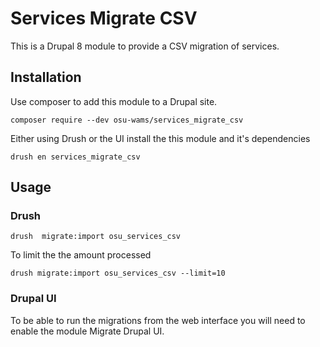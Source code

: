 # Services Migrate CSV
This is a Drupal 8 module to provide a CSV migration of services.

## Installation
Use composer to add this module to a Drupal site.
```shell script
composer require --dev osu-wams/services_migrate_csv
```
Either using Drush or the UI install the this module and it's dependencies
```shell script
drush en services_migrate_csv
```

## Usage
### Drush
```shell script
drush  migrate:import osu_services_csv
```
To limit the the amount processed
```shell script
drush migrate:import osu_services_csv --limit=10
```
### Drupal UI
To be able to run the migrations from the web interface you will need to enable
the module Migrate Drupal UI.
